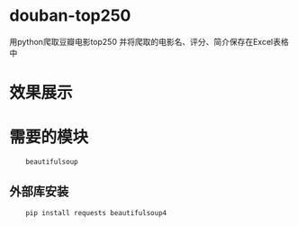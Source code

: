 # douban-top250
用python爬取豆瓣电影top250
并将爬取的电影名、评分、简介保存在Excel表格中

# 效果展示

# 需要的模块
        beautifulsoup
## 外部库安装
        pip install requests beautifulsoup4
